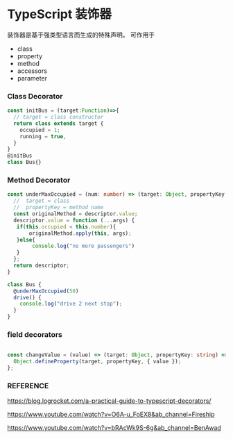 # TypeScript 装饰器

装饰器是基于强类型语言而生成的特殊声明。 可作用于

- class 
-  property
- method
- accessors
- parameter

### Class Decorator

``` typescript
const initBus = (target:Function)=>{
  // target = class constructor
  return class extends target {
    occupied = 1;
    running = true,
  }
}
@initBus
class Bus{}
```

### Method Decorator

```typescript
const underMaxOccupied = (num: number) => (target: Object, propertyKey: string, descriptor: PropertyDescriptor) =>  {
  //  target = class 
  //  propertyKey = method name 
  const originalMethod = descriptor.value;
  descriptor.value = function (...args) {
   if(this.occupied < this.number){
       originalMethod.apply(this, args);
   }else{
     	console.log("no more passengers")
   }
  };
  return descriptor;
}

class Bus {
  @underMaxOccupied(50)
  drive() {
    console.log("drive 2 next stop");
  }
}

```



### field decorators	

```typescript

const changeValue = (value) => (target: Object, propertyKey: string) => {
  Object.defineProperty(target, propertyKey, { value });
};
```





### REFERENCE

https://blog.logrocket.com/a-practical-guide-to-typescript-decorators/

https://www.youtube.com/watch?v=O6A-u_FoEX8&ab_channel=Fireship

https://www.youtube.com/watch?v=bRAcWk9S-6g&ab_channel=BenAwad